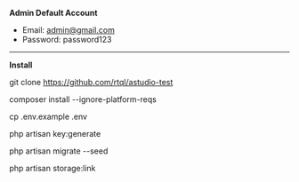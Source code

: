 




	
**Admin Default Account**
- Email: admin@gmail.com
- Password: password123

------------

**Install**


git clone https://github.com/rtql/astudio-test


composer install --ignore-platform-reqs

cp .env.example .env

php artisan key:generate

php artisan migrate --seed

php artisan storage:link
